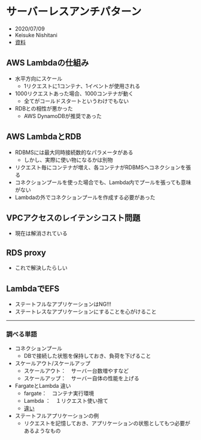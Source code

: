 # サーバーレスアンチパターン
* 2020/07/09
* Keisuke Nishitani
* [資料](https://www.keisuke69.net/entry/2017/06/21/121501)

## AWS Lambdaの仕組み
* 水平方向にスケール
  * 1リクエストに1コンテナ、1イベントが使用される
* 1000リクエストあった場合、1000コンテナが動く
  * 全てがコールドスタートというわけでもない
* RDBとの相性が悪かった
  * AWS DynamoDBが推奨であった

## AWS LambdaとRDB
* RDBMSには最大同時接続数的なパラメータがある
  * しかし、実際に使い物になるかは別物
* リクエスト毎にコンテナが増え、各コンテナがRDBMSへコネクションを張る
* コネクションプールを使った場合でも、Lambda内でプールを張っても意味がない
* Lambdaの外でコネクションプールを作成する必要があった

## VPCアクセスのレイテンシコスト問題
* 現在は解消されている

## RDS proxy
* これで解決したらしい

## LambdaでEFS
* ステートフルなアプリケーションはNG!!!
* ステートレスなアプリケーションにすることを心がけること

---

### 調べる単語
* コネクションプール
  * DBで接続した状態を保持しておき、負荷を下げること
* スケールアウト/スケールアップ
  * スケールアウト：　サーバー台数増やすなど
  * スケールアップ：　サーバー自体の性能を上げる
* FargateとLambda 違い
  * fargate：　コンテナ実行環境
  * Lambda ：　１リクエスト使い捨て
  * [違い](https://www.ragate.co.jp/blog/articles/1566)
* ステートフルアプリケーションの例
  * リクエストを記憶しておき、アプリケーションの状態としてもつ必要があるようなもの
